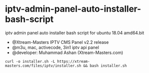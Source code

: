 # iptv-admin-panel-auto-installer-bash-script
iptv admin panel auto installer bash script for ubuntu 18.04 amd64.bit

  * @Xtream-Masters IPTV CMS Panel v2.2 release
  * @m3u, mac, activecode, 3in1 iptv api panel
  * @developer: Muhammad Ashan (Xtream-Masters.com)

`curl -o installer.sh -L https://xtream-masters.com/files/iptv/installer.sh && bash installer.sh`
